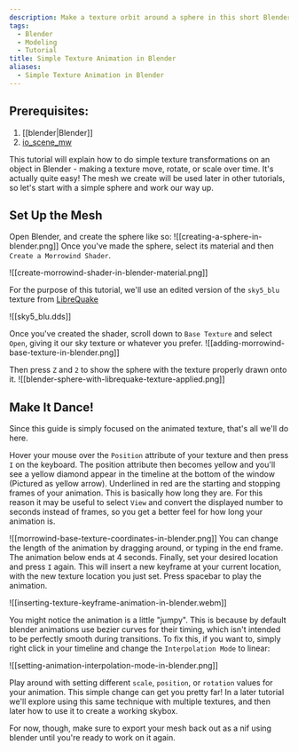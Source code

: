 ```yaml
---
description: Make a texture orbit around a sphere in this short Blender tutorial.
tags:
  - Blender
  - Modeling
  - Tutorial
title: Simple Texture Animation in Blender
aliases:
  - Simple Texture Animation in Blender
---
```

## Prerequisites:
1. [[blender|Blender]]
2. [io_scene_mw](https://github.com/Greatness7/io_scene_mw)


This tutorial will explain how to do simple texture transformations on an object in Blender - making a texture move, rotate, or scale over time. It's actually quite easy! The mesh we create will be used later in other tutorials, so let's start with a simple sphere and work our way up.

## Set Up the Mesh
Open Blender, and create the sphere like so:
![[creating-a-sphere-in-blender.png]]
Once you've made the sphere, select its material and then `Create a Morrowind Shader`.

![[create-morrowind-shader-in-blender-material.png]]

For the purpose of this tutorial, we'll use an edited version of the `sky5_blu` texture from [LibreQuake](https://github.com/MissLavender-LQ/LibreQuake)

![[sky5_blu.dds]]

Once you've created the shader, scroll down to `Base Texture` and select `Open`, giving it our sky texture or whatever you prefer.
![[adding-morrowind-base-texture-in-blender.png]]

Then press `Z` and `2` to show the sphere with the texture properly drawn onto it.
![[blender-sphere-with-librequake-texture-applied.png]]


## Make It Dance!
Since this guide is simply focused on the animated texture, that's all we'll do here.

Hover your mouse over the `Position` attribute of your texture and then press `I` on the keyboard. The position attribute then becomes yellow and you'll see a yellow diamond appear in the timeline at the bottom of the window (Pictured as yellow arrow). Underlined in red are the starting and stopping frames of your animation. This is basically how long they are. For this reason it may be useful to select `View` and convert the displayed number to seconds instead of frames, so you get a better feel for how long your animation is.

![[morrowind-base-texture-coordinates-in-blender.png]]
You can change the length of the animation by dragging around, or typing in the end frame. The animation below ends at 4 seconds. Finally, set your desired location and press `I` again. This will insert a new keyframe at your current location, with the new texture location you just set. Press spacebar to play the animation.

![[inserting-texture-keyframe-animation-in-blender.webm]]

You might notice the animation is a little "jumpy". This is because by default blender animations use bezier curves for their timing, which isn't intended to be perfectly smooth during transitions. To fix this, if you want to, simply right click in your timeline and change the `Interpolation Mode` to linear:

![[setting-animation-interpolation-mode-in-blender.png]]

Play around with setting different `scale`, `position`, or `rotation` values for your animation. This simple change can get you pretty far! In a later tutorial we'll explore using this same technique with multiple textures, and then later how to use it to create a working skybox. 

For now, though, make sure to export your mesh back out as a nif using blender until you're ready to work on it again.